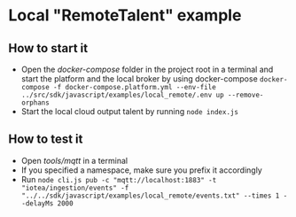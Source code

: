 <!---
  Copyright (c) 2021 Bosch.IO GmbH

  This Source Code Form is subject to the terms of the Mozilla Public
  License, v. 2.0. If a copy of the MPL was not distributed with this
  file, You can obtain one at https://mozilla.org/MPL/2.0/.

  SPDX-License-Identifier: MPL-2.0
-->

# Local "RemoteTalent" example

## How to start it

- Open the _docker-compose_ folder in the project root in a terminal and start the platform and the local broker by using docker-compose ```docker-compose -f docker-compose.platform.yml --env-file ../src/sdk/javascript/examples/local_remote/.env up --remove-orphans```
- Start the local cloud output talent by running ```node index.js```

## How to test it

- Open _tools/mqtt_ in a terminal
- If you specified a namespace, make sure you prefix it accordingly
- Run ```node cli.js pub -c "mqtt://localhost:1883" -t "iotea/ingestion/events" -f "../../sdk/javascript/examples/local_remote/events.txt" --times 1 --delayMs 2000```
